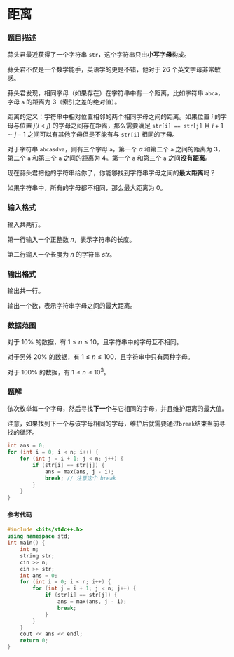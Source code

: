 # 距离

### 题目描述
蒜头君最近获得了一个字符串 `str`，这个字符串只由**小写字母**构成。

蒜头君不仅是一个数学能手，英语学的更是不错，他对于 $26$ 个英文字母非常敏感。

蒜头君发现，相同字母（如果存在）在字符串中有一个距离，比如字符串 `abca`，字母 `a` 的距离为 $3$（索引之差的绝对值）。

距离的定义：字符串中相对位置相邻的两个相同字母之间的距离。如果位置 $i$ 的字母与位置 $j(i < j)$ 的字母之间存在距离，那么需要满足 `str[i] == str[j]` 且 $i+1 \sim j - 1$ 之间可以有其他字母但是不能有与 `str[i]` 相同的字母。

对于字符串 `abcasdva`，则有三个字母 `a`，第一个 $a$ 和第二个 `a` 之间的距离为 $3$，第二个 `a` 和第三个 `a` 之间的距离为 $4$。第一个 `a` 和第三个 `a` 之间**没有距离**。

现在蒜头君把他的字符串给你了，你能够找到字符串字母之间的**最大距离**吗？

如果字符串中，所有的字母都不相同，那么最大距离为 $0$。

### 输入格式

输入共两行。

第一行输入一个正整数 $n$，表示字符串的长度。

第二行输入一个长度为 $n$ 的字符串 $str$。

### 输出格式

输出共一行。

输出一个数，表示字符串字母之间的最大距离。

### 数据范围

对于 $10\%$ 的数据，有 $1\leq n\leq 10$，且字符串中的字母互不相同。

对于另外 $20\%$ 的数据，有 $1\leq n\leq 100$，且字符串中只有两种字母。

对于 $100\%$ 的数据，有 $1\leq n\leq 10^3$。

<div style="page-break-after: always"></div>

### 题解
依次枚举每一个字母，然后寻找**下一个**与它相同的字母，并且维护距离的最大值。

注意，如果找到下一个与该字母相同的字母，维护后就需要通过`break`结束当前寻找的循环。

```c++
int ans = 0;
for (int i = 0; i < n; i++) {
    for (int j = i + 1; j < n; j++) {
        if (str[i] == str[j]) {
            ans = max(ans, j - i);
            break; // 注意这个 break
        }
    }
}
```


#### 参考代码

```cpp
#include <bits/stdc++.h>
using namespace std;
int main() {
    int n;
    string str;
    cin >> n;
    cin >> str;
    int ans = 0;
    for (int i = 0; i < n; i++) {
        for (int j = i + 1; j < n; j++) {
            if (str[i] == str[j]) {
                ans = max(ans, j - i);
                break;
            }
        }
    }
    cout << ans << endl;
    return 0;
}
```

<div style="page-break-after: always"></div>
